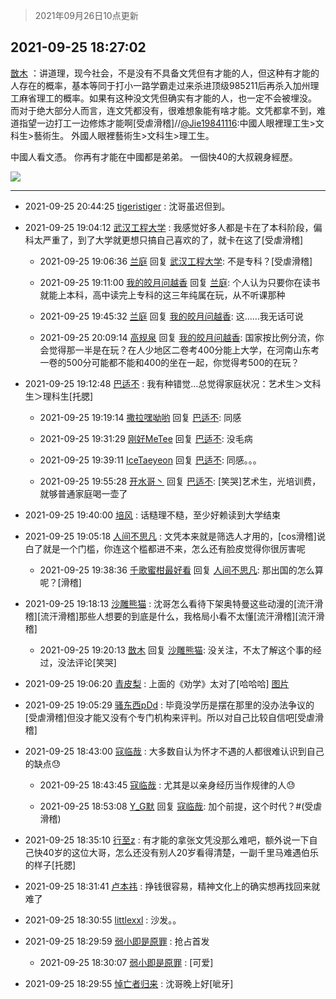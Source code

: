 > 2021年09月26日10点更新
<link rel="stylesheet" href="https://cdn.jsdelivr.net/gh/taotie6/sampleJSON@main/css/photo_show.css">
<meta name="referrer" content="no-referrer" />


 ## 2021-09-25 18:27:02 

 [㪚木](https://www.coolapk.com/feed/30254783?shareKey=ZmNlM2YyYzQzY2VmNjE0ZjAwZDY~) ：讲道理，现今社会，不是没有不具备文凭但有才能的人，但这种有才能的人存在的概率，基本等同于打小一路学霸走过来杀进顶级985211后再杀入加州理工麻省理工的概率。如果有这种没文凭但确实有才能的人，也一定不会被埋没。
而对于绝大部分人而言，连文凭都没有，很难想象能有啥才能。文凭都拿不到<!--break-->，难道指望一边打工一边修炼才能啊[受虐滑稽]//<a class="feed-link-uname" href="/u/Jie19841116">@Jie19841116</a>:中國人眼裡理工生&gt;文科生&gt;藝術生。
外國人眼裡藝術生&gt;文科生&gt;理工生。

中國人看文憑。
你再有才能在中國都是弟弟。
一個快40的大叔親身經歷。 

<div class="album">
<img class="img-item" src="http://image.coolapk.com/feed/2019/0426/07/1081091_1556235188_5617@322x233.gif" />
</div>

 ------- 

- 2021-09-25 20:44:25 [tigeristiger](uid=479695) : 沈哥虽迟但到。 

- 2021-09-25 19:04:12 [武汉工程大学](uid=698739) : 我感觉好多人都是卡在了本科阶段，偏科太严重了，到了大学就更想只搞自己喜欢的了，就卡在这了[受虐滑稽] 

    - 2021-09-25 19:06:36 [兰庭](uid=2362595) 回复 [武汉工程大学](uid=698739): 不是专科？[受虐滑稽] 

    - 2021-09-25 19:11:00 [我的皎月问越香](uid=3439641) 回复 [兰庭](uid=2362595): 个人认为只要你在读书就能上本科，高中读完上专科的这三年纯属在玩，从不听课那种 

    - 2021-09-25 19:45:32 [兰庭](uid=2362595) 回复 [我的皎月问越香](uid=3439641): 这……我无话可说 

    - 2021-09-25 20:09:14 [高规泉](uid=1123484) 回复 [我的皎月问越香](uid=3439641): 国家按比例分流，你会觉得那一半是在玩？在人少地区二卷考400分能上大学，在河南山东考一卷的500分可能都不能和400的坐在一起，你觉得考500的在玩？ 

- 2021-09-25 19:12:48 [巴适不](uid=4181525) : 我有种错觉…总觉得家庭状况：艺术生＞文科生＞理科生[托腮] 

    - 2021-09-25 19:19:14 [撒拉嘿呦哟](uid=5234523) 回复 [巴适不](uid=4181525): 同感 

    - 2021-09-25 19:31:29 [刚好MeTee](uid=860189) 回复 [巴适不](uid=4181525): 没毛病 

    - 2021-09-25 19:39:11 [IceTaeyeon](uid=2789926) 回复 [巴适不](uid=4181525): 同感。。。 

    - 2021-09-25 19:55:28 [开水哥丶](uid=608451) 回复 [巴适不](uid=4181525): [笑哭]艺术生，光培训费，就够普通家庭喝一壶了 

- 2021-09-25 19:40:00 [培风](uid=1601686) : 话糙理不糙，至少好赖读到大学结束 

- 2021-09-25 19:05:18 [人间不思凡](uid=2080265) : 文凭本来就是筛选人才用的，[cos滑稽]说白了就是一个门槛，你连这个槛都进不来，怎么还有脸皮觉得你很厉害呢 

    - 2021-09-25 19:38:36 [千歌蜜柑最好看](uid=1256624) 回复 [人间不思凡](uid=2080265): 那出国的怎么算呢？[滑稽] 

- 2021-09-25 19:18:13 [沙雕熊猫](uid=1850323) : 沈哥怎么看待下架奥特曼这些动漫的[流汗滑稽][流汗滑稽]那些人想要的到底是什么，我格局小看不太懂[流汗滑稽][流汗滑稽] 

    - 2021-09-25 19:20:13 [㪚木](uid=1081091) 回复 [沙雕熊猫](uid=1850323): 没关注，不太了解这个事的经过，没法评论[笑哭] 

- 2021-09-25 19:06:20 [青皮梨](uid=1109281) : 上面的《劝学》太对了[哈哈哈] [图片](http://image.coolapk.com/feed/2021/0925/19/1109281_aeb25c84_7978_5823@1080x2400.jpeg)

- 2021-09-25 19:05:29 [骚东西pDd](uid=1068330) : 毕竟没学历是摆在那里的没办法争议的[受虐滑稽]但没才能又没有个专门机构来评判。所以对自己比较自信吧[受虐滑稽] 

- 2021-09-25 18:43:00 [寇临哉](uid=3365514) : 大多数自认为怀才不遇的人都很难认识到自己的缺点😓 

    - 2021-09-25 18:43:45 [寇临哉](uid=3365514) : 尤其是以亲身经历当作规律的人😓 

    - 2021-09-25 18:53:08 [Y_G默](uid=1158219) 回复 [寇临哉](uid=3365514): 加个前提，这个时代？#(受虐滑稽) 

- 2021-09-25 18:35:10 [行至z](uid=582810) : 有才能的拿张文凭没那么难吧，额外说一下自己快40岁的这位大哥，怎么还没有别人20岁看得清楚，一副千里马难遇伯乐的样子[托腮] 

- 2021-09-25 18:31:41 [卢本祎](uid=2851774) : 挣钱很容易，精神文化上的确实想再找回来就难了 

- 2021-09-25 18:30:55 [littlexxl](uid=3375580) : 沙发。。 

- 2021-09-25 18:29:59 [弱小即是原罪](uid=2670402) : 抢占首发 

    - 2021-09-25 18:30:07 [弱小即是原罪](uid=2670402) : [可爱] 

- 2021-09-25 18:29:55 [悼亡者归来](uid=2627573) : 沈哥晚上好[呲牙] 

